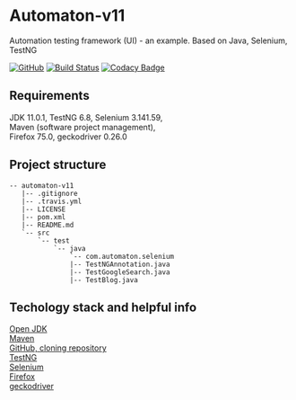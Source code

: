 # Automaton-v11
Automation testing framework (UI) - an example. Based on Java, Selenium, TestNG

[![GitHub](https://img.shields.io/github/license/mashape/apistatus.svg)](https://github.com/BurhanH/automaton-v11/blob/master/LICENSE)
[![Build Status](https://travis-ci.org/BurhanH/automaton-v11.svg?branch=master)](https://travis-ci.org/BurhanH/automaton-v11)
[![Codacy Badge](https://api.codacy.com/project/badge/Grade/40323155236c40dfb69d522625698323)](https://www.codacy.com/app/BurhanH/automaton-v11?utm_source=github.com&amp;utm_medium=referral&amp;utm_content=BurhanH/automaton-v11&amp;utm_campaign=Badge_Grade)

## Requirements
JDK 11.0.1, TestNG 6.8, Selenium 3.141.59, <br>
Maven (software project management), <br>
Firefox 75.0, geckodriver 0.26.0 <br>

## Project structure
```text
-- automaton-v11
   |-- .gitignore
   |-- .travis.yml
   |-- LICENSE
   |-- pom.xml
   |-- README.md
   `-- src
       `-- test
           `-- java
               `-- com.automaton.selenium
               |-- TestNGAnnotation.java
               |-- TestGoogleSearch.java
               |-- TestBlog.java
```

## Techology stack and helpful info
[Open JDK](https://openjdk.java.net/) <br>
[Maven](https://maven.apache.org/what-is-maven.html) <br>
[GitHub, cloning repository](https://help.github.com/en/github/creating-cloning-and-archiving-repositories/cloning-a-repository) <br>
[TestNG](https://testng.org/doc/) <br>
[Selenium](https://www.selenium.dev/documentation/en/) <br>
[Firefox](https://www.mozilla.org/en-US/firefox/) <br>
[geckodriver](https://github.com/mozilla/geckodriver/releases) <br>

